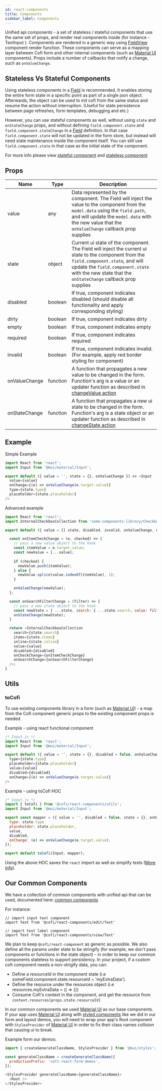 ```yaml
---
id: react-components
title: Components
sidebar_label: Components
---
```


Unified api components - a set of stateless / stateful components that use the same set of props, and render real components inside (for instance - TextInput ).
Components are rendered in a generic way using [FieldView](react-field.html#field-view) component render function.
These components can serve as a mapping layer between Cofi form and other internal components (such as [Material UI](https://mui.com/) components).
Props include a number of callbacks that notify a change, such as `onValueChange`.

## Stateless Vs Stateful Components

Using stateless components in a [Field](react-field) is recommended. It enables storing the entire form state in a specific point as part of a single json object. Afterwards, the object can be used to init cofi from the same status and resume the action without interruption. (Useful for state persistence between page refreshes, form templates, debugging and etc.)

However, you can use stateful components as well, without using `state` and `onStateChange` props, and without defining `field.component.state` and `field.component.stateChange` in a [Field](react-field) definition. In that case `field.component.state` will not be updated in the form store, but instead will need state maintenance inside the component itself. 
You can still use `field.component.state` in that case as the initial state of the component.

For more info please view [stateful component](component#stateful-component) and [stateless component](component#stateless-component)

## Props

| Name          | Type          | Description |
| ------------- |-------------| ------------|
| value | any | Data represented by the component. The Field will inject the value to the component from the `model.data` using the `field.path`, and will update the `model.data` with the new value that the `onValueChange` callback prop supplies |
| state | object | Current ui state of the component. The Field will inject the current ui state to the component from the `field.component.state`, and will update the `field.component.state` with the new state that the `onStateChange` callback prop supplies |
| disabled | boolean | If true, component indicates disabled (should disable all functionality and apply corresponding styling) |
| dirty | boolean | If true, component indicates dirty |
| empty | boolean | If true, component indicates empty |
| required | boolean | If true, component indicates required |
| invalid | boolean | If true, component indicates invalid. (For example, apply red border styling for component) |
| onValueChange | function | A function that propagates a new value to be changed in the form. Function's arg is a value or an updater function as described in [changeValue action](actions#changevalue) |
| onStateChange | function | A function that propagates a new ui state to be changed in the form. Function's arg is a state object or an updater function as described in [changeState action](actions#changestate) |

## Example

Simple Example

```javascript
import React from 'react';
import Input from '@mui/material/Input';

export default ({ value = '', state = {}, onValueChange }) => <Input
  value={value}
  onChange={(e) => onValueChange(e.target.value)}
  type={state.type}
  placeholder={state.placeholder}
/>
```

Advanced example

```javascript
import React from 'react';
import InternalCheckboxCollection from 'some-components-library/CheckboxCollection';

export default ({ value = [] state, disabled, invalid, onValueChange, onStateChange }) => {

  const onItemCheckChange = (e, checked) => {
    // pass a new value object to the hook
    const itemValue = e.target.value;
    const newValue = [...value];
    
    if (checked) {
      newValue.push(itemValue);
    } else {
      newValue.splice(value.indexOf(itemValue), 1);
    }

    onValueChange(newValue);
  };

  const onSearchFilterChange = (filter) => {
    // pass a new state object to the hook
    const newState = { ...state, search: { ...state.search, value: filter } };
    onStateChange(newState);
  }

  return <InternalCheckboxCollection
    search={state.search}
    items={state.items}
    inline={state.inline}
    value={value}
    disabled={disabled}
    onCheckChange={onItemCheckChange}
    onSearchChange={onSearchFilterChange}
  />;
}
```

## Utils

### toCofi

To use existing components library in a form (such as [Material UI](https://mui.com/)) -
a map from the Cofi component generic props to the existing component props is needed.

Example - using react functional component

```javascript
/* Input.js */
import React from 'react';
import Input from '@mui/material/Input';

export default ({ value = '', state = {}, disabled = false, onValueChange }) => <Input
  type={state.type}
  placeholder={state.placeholder}
  value={value}
  disabled={disabled}
  onChange={(e) => onValueChange(e.target.value)}
/>
```

Example - using toCofi HOC

```javascript
/* Input.js */
import { toCofi } from '@cofi/react-components/utils';
import Input from '@mui/material/Input';

export const mapper = ({ value = '', disabled = false, state = {}, onValueChange }) => ({
  type: state.type
  placeholder: state.placeholder,
  value,
  disabled,
  onChange: (e) => onValueChange(e.target.value),
});

export default toCofi(Input, mapper);
```

Using the above HOC saves the `react` import as well as simplify tests ([More info](test#components-tests)).

## Our Common Components

We have a collection of common components with unified api that can be used, documented here:
[common components](https://galhavivi.github.io/cofi/react-components/index.html)

For instance:
```
// import input text component
import Text from '@cofi/react-components/edit/Text'

// import text label component
import Text from '@cofi/react-components/view/Text'

```

We plan to keep `@cofi/react-component` as generic as possible. We also define all the params under state to be stringify (for example, we don't pass components or functions in the state object) - in order to keep our common components stateless to support persistency. In your project, if a custom cofi component needs a non-strigify data, you can:
  - Define a resourceId in the component state (i.e someField.component.state.resourceId = 'myExtraData').
  - Define the resource under the resources object (i.e resources.myExtraData = () => {})
  - Consume Cofi's context in the component, and get the resource from `context.resources[props.state.resourceId]`

In our common components we used [Material UI](https://mui.com/) as our base components. 
If your app uses [Material UI](https://mui.com/) along with [styled components](https://www.styled-components.com/)
like we did in our form and layout demos, you will need to wrap your app's Root component with `StylesProvider` of [Material UI](https://mui.com/)
in order to fix their class names collision that causing ui to break.

Example form our demos:

```javascript
import { createGenerateClassName, StylesProvider } from '@mui/styles';

const generateClassName = createGenerateClassName({
  productionPrefix: 'cofi-react-form-demos',
});

<StylesProvider generateClassName={generateClassName}>
  <Root />
</StylesProvider>
```